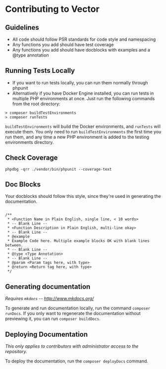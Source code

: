 # Contributing to Vector

## Guidelines ##
- All code should follow PSR standards for code style and namespacing
- Any functions you add should have test coverage
- Any functions you add should have docblocks with examples and a @type annotation

## Running Tests Locally
- If you want to run tests locally, you can run them normally through phpunit
- Alternatively if you have Docker Engine installed, you can run tests in multiple PHP environments at once. Just run the following commands from the root directory:

```
> composer buildTestEnvironments
> composer runTests
```

`buildTestEnvironments` will build the Docker environments, and `runTests` will execute them. You only need to run `buildTestEnvironments` the first time you run them, and any time
a new PHP environment is added to the testing environments directory.

## Check Coverage
```
phpdbg -qrr ./vendor/bin/phpunit --coverage-text
```

## Doc Blocks
Your docblocks should follow this style, since they're used in generating the documentation.

```

/**
 * <Function Name in Plain English, single line, < 10 words>
 * -- Blank Line --
 * <Function Description in Plain English, multi-line okay>
 * -- Blank Line --
 * @example
 * Example Code here. Multiple example blocks OK with blank lines between.
 * -- Blank Line --
 * @type <Type Annotation>
 * -- Blank Line --
 * @param <Param tags here, with type>
 * @return <Return tag here, with type>
 */

```

## Generating documentation
*Requires `mkdocs` -- http://www.mkdocs.org/*

To generate and run documentation locally, run the command `composer runDocs`. If you only want to regenerate the documentation without previewing it, you can run
`composer buildDocs`.

## Deploying Documentation
*This only applies to contributors with administrator access to the repository.*

To deploy the documentation, run the `composer deployDocs` command.
